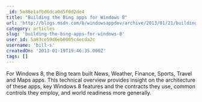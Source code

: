 ```yaml
---
_id: 5a88e1afbd6dca0d5f0d2de4
title: "Building the Bing apps for Windows 8"
url: 'http://blogs.msdn.com/b/windowsappdev/archive/2013/01/21/building-the-bing-apps-for-windows-8.aspx'
category: articles
slug: 'building-the-bing-apps-for-windows-8'
user_id: 5a83ce59d6eb0005c4ecda2c
username: 'bill-s'
createdOn: '2013-01-19T19:46:35.000Z'
tags: []
---
```


For Windows 8, the Bing team built News, Weather, Finance, Sports, Travel and Maps apps. This technical overview provides insight on the architecture of these apps, key Windows 8 features and the contracts they use, common controls they employ, and world readiness more generally.
